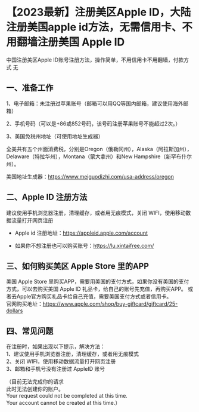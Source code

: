 # 【2023最新】注册美区Apple ID，大陆注册美国apple id方法，无需信用卡、不用翻墙注册美国 Apple ID

中国注册美区Apple ID账号注册方法，操作简单，不用信用卡不用翻墙，付款方式 无

## 一、准备工作

1、电子邮箱：未注册过苹果账号（邮箱可以用QQ等国内邮箱，建议使用海外邮箱）

2、手机号码（可以是+86或852号码，该号码注册苹果账号不能超过2次。）

3、美国免税州地址（可使用地址生成器）

全美共有五个州面消费税，分别是Oregon（俄勒冈州），Alaska（阿拉斯加州），Delaware（特拉华州），Montana（蒙大拿州）和New Hampshire（新罕布什尔州）。

美国地址生成器：https://www.meiguodizhi.com/usa-address/oregon

## 二、Apple ID 注册方法
建议使用手机浏览器注册，清理缓存，或者用无痕模式，关闭 WIFI，使用移动数据流量打开网页注册
- Apple id 注册地址：https://appleid.apple.com/account

- 如果你不想注册也可以购买账号：https://lu.xintaifree.com/


## 三、如何购买美区 Apple Store 里的APP

美国 Apple Store 里购买APP，需要用美国的支付方式，如果你没有美国的支付方式，可以去购买美国 Apple ID 礼品卡，给自己的账号先充值，再购买APP。
或者去Apple官方购买礼品卡给自己充值，需要美国支付方式或者信用卡。  
官网购买地址：https://www.apple.com/shop/buy-giftcard/giftcard/25-dollars

## 四、常见问题

在注册时，如果出现以下提示，解决方法：  
1、建议使用手机浏览器注册，清理缓存，或者用无痕模式  
2、关闭 WIFI，使用移动数据流量打开网页注册  
3、邮箱和手机号没有注册过 AppleID 账号  

（目前无法完成你的请求  
此时无法创建你的账户。  
Your request could not be completed at this time.  
Your account cannot be created at this time.）












